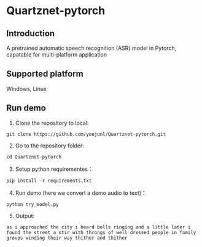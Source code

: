 # Quartznet-pytorch
## Introduction
A pretrained automatic speech recognition (ASR) model in Pytorch, capatable for multi-platform application
## Supported platform
Windows, Linux
## Run demo
1. Clone the repository to local:

  ```git clone https://github.com/youjunl/Quartznet-pytorch.git```

2. Go to the repository folder:

  ```cd Quartznet-pytorch```

3. Setup python requirementes：

  ```pip install -r requirements.txt```

4. Run demo (here we convert a demo audio to text)：

  ```python try_model.py```

5. Output:

  ```as i approached the city i heard bells ringing and a little later i found the street a stir with throngs of well dressed people in family groups winding their way thither and thither```
